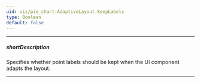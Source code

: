 ```yaml
---
uid: viz/pie_chart:AdaptiveLayout.keepLabels
type: Boolean
default: false
---
```

---
##### shortDescription
Specifies whether point labels should be kept when the UI component adapts the layout.

---
